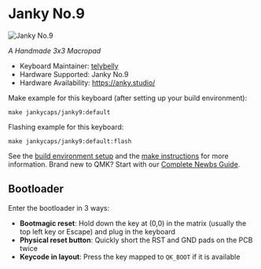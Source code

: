 # Janky No.9

![Janky No.9](https://i.imgur.com/hkEorpO.jpeg)

*A Handmade 3x3 Macropad*

* Keyboard Maintainer: [telybelly](https://github.com/telybelly)
* Hardware Supported: Janky No.9
* Hardware Availability: <https://anky.studio/>

Make example for this keyboard (after setting up your build environment):

    make jankycaps/janky9:default

Flashing example for this keyboard:

    make jankycaps/janky9:default:flash

See the [build environment setup](https://docs.qmk.fm/#/getting_started_build_tools) and the [make instructions](https://docs.qmk.fm/#/getting_started_make_guide) for more information. Brand new to QMK? Start with our [Complete Newbs Guide](https://docs.qmk.fm/#/newbs).

## Bootloader

Enter the bootloader in 3 ways:

* **Bootmagic reset**: Hold down the key at (0,0) in the matrix (usually the top left key or Escape) and plug in the keyboard
* **Physical reset button**: Quickly short the RST and GND pads on the PCB twice
* **Keycode in layout**: Press the key mapped to `QK_BOOT` if it is available

